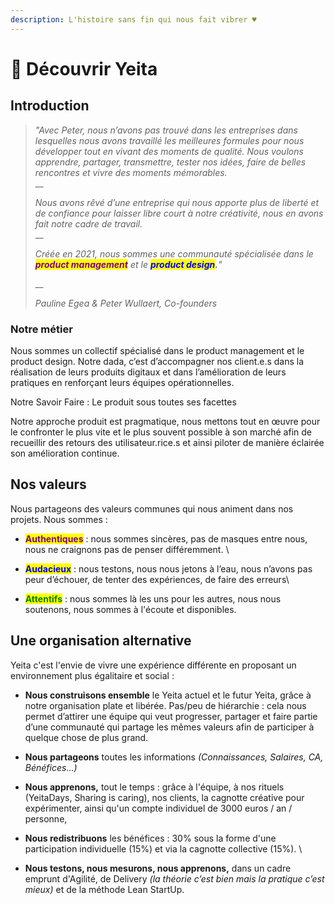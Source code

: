 ```yaml
---
description: L'histoire sans fin qui nous fait vibrer ♥️
---
```


# 🤩 Découvrir Yeita

## Introduction

> _"Avec Peter, nous n’avons pas trouvé dans les entreprises dans lesquelles nous avons travaillé les meilleures formules pour nous développer tout en vivant des moments de qualité. Nous voulons apprendre, partager, transmettre, tester nos idées, faire de belles rencontres et vivre des moments mémorables._ \
> __
>
> _Nous avons rêvé d’une entreprise qui nous apporte plus de liberté et de confiance pour laisser libre court à notre créativité, nous en avons fait notre cadre de travail._\
> __
>
> _Créée en 2021, nous sommes une communauté spécialisée dans le <mark style="color:purple;"></mark> <mark style="color:purple;"></mark><mark style="color:purple;">**product management**</mark> <mark style="color:purple;"></mark><mark style="color:purple;"></mark> et le <mark style="color:blue;">**product design**</mark>**.**"_
>
> __
>
> _Pauline Egea & Peter Wullaert, Co-founders_

### Notre métier &#x20;

Nous sommes un collectif spécialisé dans le product management et le product design. Notre dada, c’est d’accompagner nos client.e.s dans la réalisation de leurs produits digitaux et dans l’amélioration de leurs pratiques en renforçant leurs équipes opérationnelles.

Notre Savoir Faire : Le produit sous toutes ses facettes

Notre approche produit est pragmatique, nous mettons tout en œuvre pour le confronter le plus vite et le plus souvent possible à son marché afin de recueillir des retours des utilisateur.rice.s et ainsi piloter de manière éclairée son amélioration continue.

## Nos valeurs

Nous partageons des valeurs communes qui nous animent dans nos projets. Nous sommes :&#x20;

* <mark style="color:purple;">**Authentiques**</mark> : nous sommes sincères, pas de masques entre nous, nous ne craignons pas de penser différemment. \

* <mark style="color:blue;">**Audacieux**</mark> : nous testons, nous nous jetons à l’eau, nous n’avons pas peur d’échouer, de tenter des expériences, de faire des erreurs\

* <mark style="color:green;">**Attentifs**</mark> : nous sommes là les uns pour les autres, nous nous soutenons, nous sommes à l'écoute et disponibles.

## Une organisation alternative

Yeita c'est l'envie de vivre une expérience différente en proposant un environnement plus égalitaire et social : &#x20;

* **Nous construisons ensemble** le Yeita actuel et le futur Yeita, grâce à notre organisation plate et libérée. Pas/peu de hiérarchie : cela nous permet d’attirer une équipe qui veut progresser, partager et faire partie d’une communauté qui partage les mêmes valeurs afin de participer à quelque chose de plus grand.
* **Nous partageons** toutes les informations _(Connaissances, Salaires, CA, Bénéfices...)_&#x20;
* **Nous apprenons,** tout le temps : grâce à l'équipe, à nos rituels (YeitaDays, Sharing is caring), nos clients, la cagnotte créative pour expérimenter, ainsi qu'un compte individuel de 3000 euros / an / personne,&#x20;
* **Nous redistribuons** les bénéfices : 30% sous la forme d'une participation individuelle (15%) et via la cagnotte collective (15%). \

* **Nous testons, nous mesurons, nous apprenons,** dans un cadre emprunt d'Agilité, de Delivery _(la théorie c’est bien mais la pratique c’est mieux)_ et de la méthode Lean StartUp.
